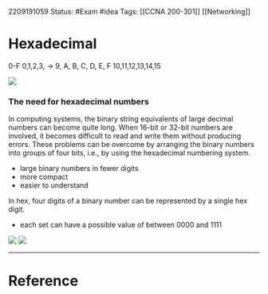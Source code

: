 2209191059
	Status: #Exam #idea 
		Tags: [[CCNA 200-301]] [[Networking]]

# Hexadecimal
0-F
0,1,2,3, -> 9, A, B,  C,  D,  E,  F
                    10,11,12,13,14,15

<img src ="https://i.gyazo.com/79344e46bdbfb1b3e0c51b68933c7832.png">

 
### The need for hexadecimal numbers

In computing systems, the binary string equivalents of large decimal numbers can become quite long. When 16-bit or 32-bit numbers are involved, it becomes difficult to read and write them without producing errors. These problems can be overcome by arranging the binary numbers into groups of four bits, i.e., by using the hexadecimal numbering system.

- large binary numbers in fewer digits
- more compact
- easier to understand                            

In hex, four digits of a binary number can be represented by a single hex digit.

- each set can have a possible value of between 0000 and 1111

<img src="https://i.gyazo.com/ee790b7a39ba551c5f8f722395fbca2e.png">

<img src = "https://i.gyazo.com/33bd29205aefa1d2e4990b431a6b8da8.png">







---
# Reference